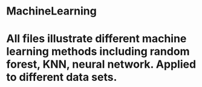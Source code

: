 # MachineLearning
# All files illustrate different machine learning methods including random forest, KNN, neural network. Applied to different data sets. 
